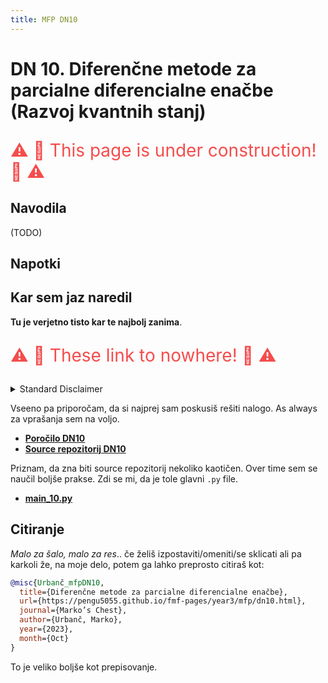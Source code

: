 ```yaml
---
title: MFP DN10
---
```

# DN 10. Diferenčne metode za parcialne diferencialne enačbe (Razvoj kvantnih stanj)

<p style="color:#f54c4c; font-size: 28px"> ⚠️ 🚧 This page is under construction! 🚧 ⚠️ </h1> 


## Navodila
 (TODO)
## Napotki

## Kar sem jaz naredil
**Tu je verjetno tisto kar te najbolj zanima**. 

<p style="color:#f54c4c; font-size: 28px"> ⚠️ 🚧 These link to nowhere! 🚧 ⚠️ </h1> 

<details>
  <summary>Standard Disclaimer</summary>
  Objavljam tudi kodo. Ta je bila včasih del večjega repozitorija, ampak sem jo sedaj izvzel v svojega, da je bolj pregledna. Koda bi morala biti razmeroma pokomentirana, sploh v kasnejših nalogah. 
  
</details>

Vseeno pa priporočam, da si najprej sam poskusiš rešiti nalogo. As always za vprašanja sem na voljo.


* [**Poročilo DN10**](#)
* [**Source repozitorij DN10**](#)

Priznam, da zna biti source repozitorij nekoliko kaotičen. Over time sem se naučil boljše prakse. Zdi se mi, da je tole glavni `.py` file.

* [**main_10.py**](#)

## Citiranje
*Malo za šalo, malo za res*.. če želiš izpostaviti/omeniti/se sklicati ali pa karkoli že, na moje delo, potem ga lahko preprosto citiraš kot:

```bib
@misc{Urbanč_mfpDN10, 
  title={Diferenčne metode za parcialne diferencialne enačbe}, 
  url={https://pengu5055.github.io/fmf-pages/year3/mfp/dn10.html}, 
  journal={Marko’s Chest}, 
  author={Urbanč, Marko}, 
  year={2023}, 
  month={Oct}
} 
```
To je veliko boljše kot prepisovanje.
